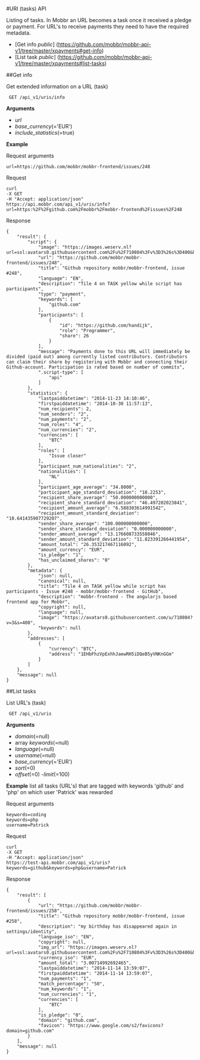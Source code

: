 #URI (tasks) API

Listing of tasks. In Mobbr an URL becomes a task once it received a pledge or payment. For URL's to receive payments they need to have the required metadata.

- [Get info *public*] (https://github.com/mobbr/mobbr-api-v1/tree/master/xpayments#get-info)
- [List task *public*] (https://github.com/mobbr/mobbr-api-v1/tree/master/xpayments#list-tasks)

##Get info

Get extended information on a URL (task)

     GET /api_v1/uris/info

**Arguments**

- *url* 
- *base_currency*(='EUR')
- *include_statistics*(=true)

**Example**

Request arguments

    url=https://github.com/mobbr/mobbr-frontend/issues/248

Request

    curl 
    -X GET 
    -H "Accept: application/json" 
    https://api.mobbr.com/api_v1/uris/info?url=https:%2F%2Fgithub.com%2Fmobbr%2Fmobbr-frontend%2Fissues%2F248

Response

    {
        "result": {
            "script": {
                "image": "https://images.weserv.nl?url=ssl:avatars0.githubusercontent.com%2Fu%2F710804%3Fv%3D3%26s%3D400&h=150&w=150&t=square&trim=20",
                "url": "https://github.com/mobbr/mobbr-frontend/issues/248",
                "title": "Github repository mobbr/mobbr-frontend, issue #248",
                "language": "EN",
                "description": "Tile 4 on TASK yellow while script has participants",
                "type": "payment",
                "keywords": [
                    "github.com"
                ],
                "participants": [
                    {
                        "id": "https://github.com/handijk",
                        "role": "Programmer",
                        "share": 26
                    }
                ],
                "message": "Payments done to this URL will immediately be divided (paid out) among currently listed contributors. Contributors can claim their share by registering with Mobbr and connecting their Github-account. Participation is rated based on number of commits",
                ".script-type": [
                    "api"
                ]
            },
            "statistics": {
                "lastpaiddatetime": "2014-11-23 14:10:46",
                "firstpaiddatetime": "2014-10-30 11:57:13",
                "num_recipients": 2,
                "num_senders": "2",
                "num_payments": "2",
                "num_roles": "4",
                "num_currencies": "2",
                "currencies": [
                    "BTC"
                ],
                "roles": [
                    "Issue closer"
                ],
                "participant_num_nationalities": "2",
                "nationalities": [
                    "NL"
                ],
                "participant_age_average": "34.8000",
                "participant_age_standard_deviation": "18.2253",
                "recipient_share_average": "50.000000000000",
                "recipient_share_standard_deviation": "46.497202023841",
                "recipient_amount_average": "6.588303614991542",
                "recipient_amount_standard_deviation": "10.641435907729207",
                "sender_share_average": "100.000000000000",
                "sender_share_standard_deviation": "0.000000000000",
                "sender_amount_average": "13.176608733558046",
                "sender_amount_standard_deviation": "11.823391266441954",
                "amount_total": "26.353217467116092",
                "amount_currency": "EUR",
                "is_pledge": "1",
                "has_unclaimed_shares": "0"
            },
            "metadata": {
                "json": null,
                "canonical": null,
                "title": "Tile 4 on TASK yellow while script has participants · Issue #248 · mobbr/mobbr-frontend · GitHub",
                "description": "mobbr-frontend - The angularjs based frontend app for Mobbr",
                "copyright": null,
                "language": null,
                "image": "https://avatars0.githubusercontent.com/u/710804?v=3&s=400",
                "keywords": null
            },
            "addresses": [
                {
                    "currency": "BTC",
                    "address": "1EHbFhzVpExhhJaewRH5iDQeB5yVNKnGGm"
                }
            ]
        },
        "message": null
    }

##List tasks

List URL's (task)

     GET /api_v1/uris

**Arguments**

- *domain*(=null)
- array *keywords*(=null)
- *language*(=null)
- *username*(=null)
- *base_currency*(='EUR')
- *sort*(=0)
- *offset*(=0)
-*limit*(=100)

**Example** list all tasks (URL's) that are tagged with keywords 'github' and 'php' on which user 'Patrick' was rewarded

Request arguments

    keywords=coding
    keywords=php
    username=Patrick

Request

    curl 
    -X GET 
    -H "Accept: application/json" 
    https://test-api.mobbr.com/api_v1/uris?keywords=github&keywords=php&username=Patrick

Response

    {
        "result": [
            {
                "url": "https://github.com/mobbr/mobbr-frontend/issues/258",
                "title": "Github repository mobbr/mobbr-frontend, issue #258",
                "description": "my birthday has disappeared again in settings/identity",
                "language_iso": "EN",
                "copyright": null,
                "img_url": "https://images.weserv.nl?url=ssl:avatars0.githubusercontent.com%2Fu%2F710804%3Fv%3D3%26s%3D400&h=150&w=150&t=square&trim=20",
                "currency_iso": "EUR",
                "amount_total": "3.00714992692465",
                "lastpaiddatetime": "2014-11-14 13:59:07",
                "firstpaiddatetime": "2014-11-14 13:59:07",
                "num_payments": "1",
                "match_percentage": "50",
                "num_keywords": "1",
                "num_currencies": "1",
                "currencies": [
                    "BTC"
                ],
                "is_pledge": "0",
                "domain": "github.com",
                "favicon": "https://www.google.com/s2/favicons?domain=github.com"
            }
        ],
        "message": null
    }
